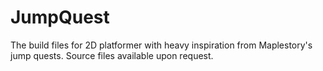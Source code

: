 # JumpQuest
The build files for 2D platformer with heavy inspiration from Maplestory's jump quests.
Source files available upon request.
